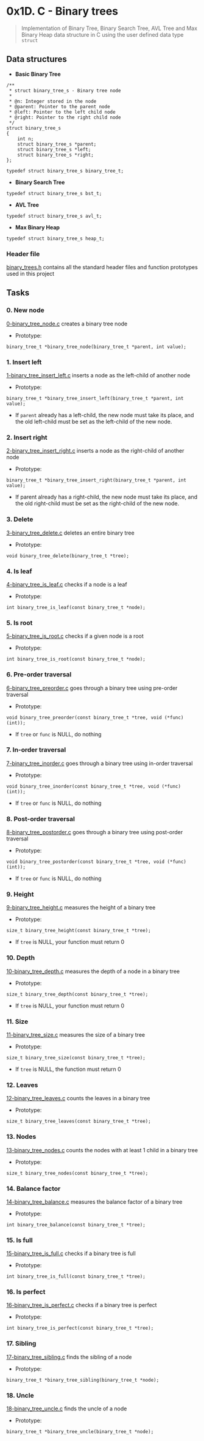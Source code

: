 # 0x1D. C - Binary trees
> Implementation of Binary Tree, Binary Search Tree, AVL Tree and Max Binary Heap data structure in C using the user defined data type `struct`

## Data structures
* **Basic Binary Tree**
```
/**
 * struct binary_tree_s - Binary tree node
 *
 * @n: Integer stored in the node
 * @parent: Pointer to the parent node
 * @left: Pointer to the left child node
 * @right: Pointer to the right child node
 */
struct binary_tree_s
{
    int n;
    struct binary_tree_s *parent;
    struct binary_tree_s *left;
    struct binary_tree_s *right;
};

typedef struct binary_tree_s binary_tree_t;
```

* **Binary Search Tree**
```
typedef struct binary_tree_s bst_t;
```

* **AVL Tree**
```
typedef struct binary_tree_s avl_t;
```

* **Max Binary Heap**
```
typedef struct binary_tree_s heap_t;
```

### Header file
[binary\_trees.h](https://github.com/budiong054/binary_trees/blob/master/binary_trees.h) contains all the standard header files and function prototypes used in this project

## Tasks

### 0. New node
[0-binary\_tree\_node.c](https://github.com/MohammedEl21/binary_trees/blob/master/0-binary_tree_node.c) creates a binary tree node
- Prototype: 
```
binary_tree_t *binary_tree_node(binary_tree_t *parent, int value);
```

### 1. Insert left
[1-binary\_tree\_insert\_left.c](https://github.com/MohammedEl21/binary_trees/blob/master/1-binary_tree_insert_left.c) inserts a node as the left-child of another node
- Prototype: 
```
binary_tree_t *binary_tree_insert_left(binary_tree_t *parent, int value);
```
- If `parent` already has a left-child, the new node must take its place, and the old left-child must be set as the left-child of the new node.

### 2. Insert right
[2-binary\_tree\_insert\_right.c](https://github.com/MohammedEl21/binary_trees/blob/master/2-binary_tree_insert_right.c) inserts a node as the right-child of another node
- Prototype: 
```
binary_tree_t *binary_tree_insert_right(binary_tree_t *parent, int value);
```
- If parent already has a right-child, the new node must take its place, and the old right-child must be set as the right-child of the new node.

### 3. Delete
[3-binary\_tree\_delete.c](https://github.com/MohammedEl21/binary_trees/blob/master/3-binary_tree_delete.c) deletes an entire binary tree
- Prototype: 
```
void binary_tree_delete(binary_tree_t *tree);
```

### 4. Is leaf
[4-binary\_tree\_is\_leaf.c](https://github.com/MohammedEl21/binary_trees/blob/master/4-binary_tree_is_leaf.c) checks if a node is a leaf
- Prototype: 
```
int binary_tree_is_leaf(const binary_tree_t *node);
```

### 5. Is root
[5-binary\_tree\_is\_root.c](https://github.com/MohammedEl21/binary_trees/blob/master/5-binary_tree_is_root.c) checks if a given node is a root
- Prototype: 
```
int binary_tree_is_root(const binary_tree_t *node);
```

### 6. Pre-order traversal
[6-binary\_tree\_preorder.c](https://github.com/MohammedEl21/binary_trees/blob/master/6-binary_tree_preorder.c) goes through a binary tree using pre-order traversal
- Prototype: 
```
void binary_tree_preorder(const binary_tree_t *tree, void (*func)(int));
```
- If `tree` or `func` is NULL, do nothing

### 7. In-order traversal
[7-binary\_tree\_inorder.c](https://github.com/MohammedEl21/binary_trees/blob/master/7-binary_tree_inorder.c) goes through a binary tree using in-order traversal
- Prototype: 
```
void binary_tree_inorder(const binary_tree_t *tree, void (*func)(int));
```
- If `tree` or `func` is NULL, do nothing

### 8. Post-order traversal
[8-binary\_tree\_postorder.c](https://github.com/MohammedEl21/binary_trees/blob/master/8-binary_tree_postorder.c) goes through a binary tree using post-order traversal
- Prototype: 
```
void binary_tree_postorder(const binary_tree_t *tree, void (*func)(int));
```
- If `tree` or `func` is NULL, do nothing

### 9. Height
[9-binary\_tree\_height.c](https://github.com/MohammedEl21/binary_trees/blob/master/9-binary_tree_height.c) measures the height of a binary tree
- Prototype: 
```
size_t binary_tree_height(const binary_tree_t *tree);
```
- If `tree` is NULL, your function must return 0

### 10. Depth
[10-binary\_tree\_depth.c](https://github.com/MohammedEl21/binary_trees/blob/master/10-binary_tree_depth.c) measures the depth of a node in a binary tree
- Prototype: 
```
size_t binary_tree_depth(const binary_tree_t *tree);
```
- If `tree` is NULL, your function must return 0

### 11. Size
[11-binary\_tree\_size.c](https://github.com/MohammedEl21/binary_trees/blob/master/11-binary_tree_size.c) measures the size of a binary tree
- Prototype: 
```
size_t binary_tree_size(const binary_tree_t *tree);
```
- If `tree` is NULL, the function must return 0

### 12. Leaves
[12-binary\_tree\_leaves.c](https://github.com/MohammedEl21/binary_trees/blob/master/12-binary_tree_leaves.c) counts the leaves in a binary tree
- Prototype:
```
size_t binary_tree_leaves(const binary_tree_t *tree);
```

### 13. Nodes
[13-binary\_tree\_nodes.c](https://github.com/MohammedEl21/binary_trees/blob/master/13-binary_tree_nodes.c) counts the nodes with at least 1 child in a binary tree
- Prototype:
```
size_t binary_tree_nodes(const binary_tree_t *tree);
```

### 14. Balance factor
[14-binary\_tree\_balance.c](https://github.com/MohammedEl21/binary_trees/blob/master/14-binary_tree_balance.c) measures the balance factor of a binary tree
- Prototype:
```
int binary_tree_balance(const binary_tree_t *tree);
```

### 15. Is full
[15-binary\_tree\_is\_full.c](https://github.com/MohammedEl21/binary_trees/blob/master/15-binary_tree_is_full.c) checks if a binary tree is full
- Prototype:
```
int binary_tree_is_full(const binary_tree_t *tree);
```

### 16. Is perfect
[16-binary\_tree\_is\_perfect.c](https://github.com/MohammedEl21/binary_trees/blob/master/16-binary_tree_is_perfect.c) checks if a binary tree is perfect
- Prototype: 
```
int binary_tree_is_perfect(const binary_tree_t *tree);
```

### 17. Sibling
[17-binary\_tree\_sibling.c](https://github.com/MohammedEl21/binary_trees/blob/master/17-binary_tree_sibling.c) finds the sibling of a node
- Prototype:
```
binary_tree_t *binary_tree_sibling(binary_tree_t *node);
```

### 18. Uncle
[18-binary\_tree\_uncle.c](https://github.com/MohammedEl21/binary_trees/blob/master/18-binary_tree_uncle.c) finds the uncle of a node
- Prototype: 
```
binary_tree_t *binary_tree_uncle(binary_tree_t *node);
```
